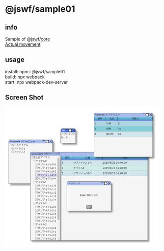 # @jswf/sample01

## info

Sample of [@jswf/core](https://www.npmjs.com/package/@jswf/core)  
[Actual movement](https://javascript-windowframework.github.io/sample01/dist/public/)

## usage

install: npm i @jswf/sample01  
build:   npx webpack  
start:   npx webpack-dev-server  

## Screen Shot

<img src="https://raw.githubusercontent.com/JavaScript-WindowFramework/sample01/image/screen-shot.png" width="640">